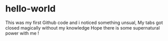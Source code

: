 # hello-world

This was my first Github code and i noticed something unsual, My tabs got closed magically without my knowledge
Hope there is some supernatural power with me !
